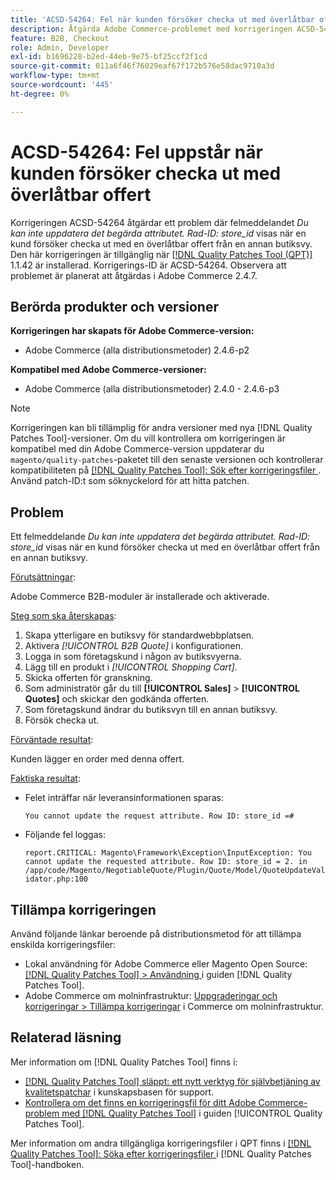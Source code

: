 ```yaml
---
title: 'ACSD-54264: Fel när kunden försöker checka ut med överlåtbar offert'
description: Åtgärda Adobe Commerce-problemet med korrigeringen ACSD-54264 där felmeddelandet"Du kan inte uppdatera det begärda attributet" visas. Rad-ID:store_id" visas när en kund försöker checka ut med en överlåtbar offert från en annan butiksvy.
feature: B2B, Checkout
role: Admin, Developer
exl-id: b1696228-b2ed-44eb-9e75-bf25ccf2f1cd
source-git-commit: 011a6f46f76029eaf67f172b576e58dac9710a3d
workflow-type: tm+mt
source-wordcount: '445'
ht-degree: 0%

---
```


# ACSD-54264: Fel uppstår när kunden försöker checka ut med överlåtbar offert

Korrigeringen ACSD-54264 åtgärdar ett problem där felmeddelandet *Du kan inte uppdatera det begärda attributet. Rad-ID: store_id* visas när en kund försöker checka ut med en överlåtbar offert från en annan butiksvy. Den här korrigeringen är tillgänglig när [[!DNL Quality Patches Tool (QPT)]](https://experienceleague.adobe.com/sv/docs/commerce-operations/tools/quality-patches-tool/quality-patches-tool-to-self-serve-quality-patches) 1.1.42 är installerad. Korrigerings-ID är ACSD-54264. Observera att problemet är planerat att åtgärdas i Adobe Commerce 2.4.7.

## Berörda produkter och versioner

**Korrigeringen har skapats för Adobe Commerce-version:**

* Adobe Commerce (alla distributionsmetoder) 2.4.6-p2

**Kompatibel med Adobe Commerce-versioner:**

* Adobe Commerce (alla distributionsmetoder) 2.4.0 - 2.4.6-p3

>[!NOTE]
>
>Korrigeringen kan bli tillämplig för andra versioner med nya [!DNL Quality Patches Tool]-versioner. Om du vill kontrollera om korrigeringen är kompatibel med din Adobe Commerce-version uppdaterar du `magento/quality-patches`-paketet till den senaste versionen och kontrollerar kompatibiliteten på [[!DNL Quality Patches Tool]: Sök efter korrigeringsfiler ](https://experienceleague.adobe.com/tools/commerce-quality-patches/index.html?lang=sv-SE). Använd patch-ID:t som söknyckelord för att hitta patchen.

## Problem

Ett felmeddelande *Du kan inte uppdatera det begärda attributet. Rad-ID: store_id* visas när en kund försöker checka ut med en överlåtbar offert från en annan butiksvy.

<u>Förutsättningar</u>:

Adobe Commerce B2B-moduler är installerade och aktiverade.

<u>Steg som ska återskapas</u>:

1. Skapa ytterligare en butiksvy för standardwebbplatsen.
1. Aktivera *[!UICONTROL B2B Quote]* i konfigurationen.
1. Logga in som företagskund i någon av butiksvyerna.
1. Lägg till en produkt i *[!UICONTROL Shopping Cart]*.
1. Skicka offerten för granskning.
1. Som administratör går du till **[!UICONTROL Sales]** > **[!UICONTROL Quotes]** och skickar den godkända offerten.
1. Som företagskund ändrar du butiksvyn till en annan butiksvy.
1. Försök checka ut.

<u>Förväntade resultat</u>:

Kunden lägger en order med denna offert.

<u>Faktiska resultat</u>:

* Felet inträffar när leveransinformationen sparas:

  `You cannot update the request attribute. Row ID: store_id =#`

* Följande fel loggas:

  `report.CRITICAL: Magento\Framework\Exception\InputException: You cannot update the requested attribute. Row ID: store_id = 2. in /app/code/Magento/NegotiableQuote/Plugin/Quote/Model/QuoteUpdateValidator.php:100`

## Tillämpa korrigeringen

Använd följande länkar beroende på distributionsmetod för att tillämpa enskilda korrigeringsfiler:

* Lokal användning för Adobe Commerce eller Magento Open Source: [[!DNL Quality Patches Tool] > Användning ](/help/tools/quality-patches-tool/usage.md) i guiden [!DNL Quality Patches Tool].
* Adobe Commerce om molninfrastruktur: [Uppgraderingar och korrigeringar > Tillämpa korrigeringar](https://experienceleague.adobe.com/docs/commerce-cloud-service/user-guide/develop/upgrade/apply-patches.html?lang=sv-SE) i Commerce om molninfrastruktur.

## Relaterad läsning

Mer information om [!DNL Quality Patches Tool] finns i:

* [[!DNL Quality Patches Tool] släppt: ett nytt verktyg för självbetjäning av kvalitetspatchar](https://experienceleague.adobe.com/sv/docs/commerce-operations/tools/quality-patches-tool/quality-patches-tool-to-self-serve-quality-patches) i kunskapsbasen för support.
* [Kontrollera om det finns en korrigeringsfil för ditt Adobe Commerce-problem med  [!DNL Quality Patches Tool]](/help/tools/quality-patches-tool/patches-available-in-qpt/check-patch-for-magento-issue-with-magento-quality-patches.md) i guiden [!UICONTROL Quality Patches Tool].


Mer information om andra tillgängliga korrigeringsfiler i QPT finns i [[!DNL Quality Patches Tool]: Söka efter korrigeringsfiler ](https://experienceleague.adobe.com/tools/commerce-quality-patches/index.html?lang=sv-SE) i [!DNL Quality Patches Tool]-handboken.
